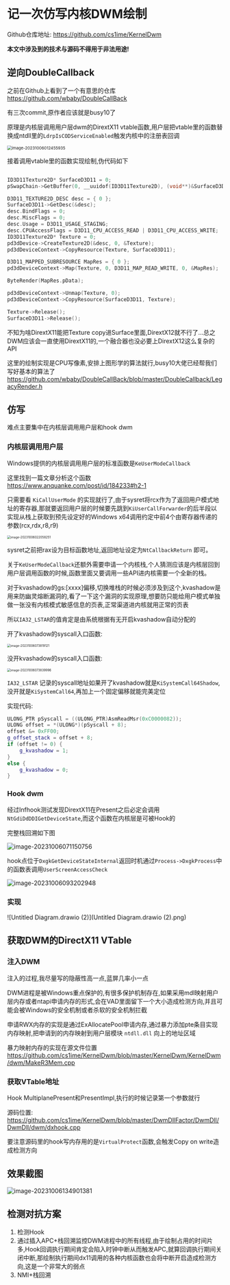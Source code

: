 # 记一次仿写内核DWM绘制

Github仓库地址: https://github.com/cs1ime/KernelDwm

**本文中涉及到的技术与源码不得用于非法用途!**

## 逆向DoubleCallback

之前在Github上看到了一个有意思的仓库 https://github.com/wbaby/DoubleCallBack

有三次commit,原作者应该就是busy10了

原理是内核层调用用户层dwm的DirextX11 vtable函数,用户层把vtable里的函数替换成ntdll里的`LdrpIsCODServiceEnabled`触发内核中的注册表回调

<img src="image-20231006012455935.png" alt="image-20231006012455935" style="zoom:67%;" />

接着调用vtable里的函数实现绘制,伪代码如下

```c++

ID3D11Texture2D* SurfaceD3D11 = 0;
pSwapChain->GetBuffer(0, __uuidof(ID3D11Texture2D), (void**)&SurfaceD3D11);

D3D11_TEXTURE2D_DESC desc = { 0 };
SurfaceD3D11->GetDesc(&desc);
desc.BindFlags = 0;
desc.MiscFlags = 0;
desc.Usage = D3D11_USAGE_STAGING;
desc.CPUAccessFlags = D3D11_CPU_ACCESS_READ | D3D11_CPU_ACCESS_WRITE;
ID3D11Texture2D* Texture = 0;
pd3dDevice->CreateTexture2D(&desc, 0, &Texture);
pd3dDeviceContext->CopyResource(Texture, SurfaceD3D11);

D3D11_MAPPED_SUBRESOURCE MapRes = { 0 };
pd3dDeviceContext->Map(Texture, 0, D3D11_MAP_READ_WRITE, 0, &MapRes);

ByteRender(MapRes.pData);

pd3dDeviceContext->Unmap(Texture, 0);
pd3dDeviceContext->CopyResource(SurfaceD3D11, Texture);

Texture->Release();
SurfaceD3D11->Release();
```

不知为啥DirextX11能把Texture copy进Surface里面,DirextX12就不行了...总之DWM应该会一直使用DirextX11的,一个融合器也没必要上DirextX12这么复杂的API

这里的绘制实现是CPU写像素,安排上图形学的算法就行,busy10大佬已经帮我们写好基本的算法了 https://github.com/wbaby/DoubleCallBack/blob/master/DoubleCallback/LegacyRender.h



## 仿写

难点主要集中在内核层调用用户层和hook dwm



### 内核层调用用户层

Windows提供的内核层调用用户层的标准函数是`KeUserModeCallback`

这里找到一篇文章分析这个函数 https://www.anquanke.com/post/id/184233#h2-1

只需要看 `KiCallUserMode` 的实现就行了,由于sysret将rcx作为了返回用户模式地址的寄存器,那就要返回用户层的时候要先跳到`KiUserCallForwarder`的后半段以实现从栈上获取到预先设定好的Windows x64调用约定中前4个由寄存器传递的参数(rcx,rdx,r8,r9)

<img src="image-20231006022058251.png" alt="image-20231006022058251" style="zoom:50%;" />

sysret之前把rax设为目标函数地址,返回地址设定为`NtCallbackReturn` 即可。

关于`KeUserModeCallback`还额外需要申请一个内核栈,个人猜测应该是内核层回到用户层调用函数的时候,函数里面又要调用一些API进内核需要一个全新的栈。

对于kvashadow的gs:[xxxx]偏移,切换堆栈的时候必须涉及到这个,kvashadow是用来防幽灵熔断漏洞的,看了一下这个漏洞的实现原理,想要防只能给用户模式单独做一张没有内核模式敏感信息的页表,正常渠道进内核就用正常的页表

所以`IA32_LSTAR`的值肯定是由系统根据有无开启kvashadow自动分配的

开了kvashadow的syscall入口函数:

<img src="image-20231006073819121.png" alt="image-20231006073819121" style="zoom:50%;" />

没开kvashadow的syscall入口函数:

<img src="image-20231006073839996.png" alt="image-20231006073839996" style="zoom:50%;" />

`IA32_LSTAR` 记录的syscall地址如果开了kvashadow就是`KiSystemCall64Shadow`,没开就是`KiSystemCall64`,再加上一个固定偏移就能完美定位

实现代码:

```c++
ULONG_PTR pSyscall = ((ULONG_PTR)AsmReadMsr(0xC0000082));
ULONG offset = *(ULONG*)(pSyscall + 8);
offset &= 0xFF00;
g_offset_stack = offset + 8;
if (offset != 0) {
	g_kvashadow = 1;
}
else {
	g_kvashadow = 0;
}
```



### Hook dwm

经过Infhook测试发现DirextX11在Present之后必定会调用`NtGdiDdDDIGetDeviceState`,而这个函数在内核层是可被Hook的

完整栈回溯如下图

![image-20231006071150756](image-20231006071150756.png)

hook点位于`DxgkGetDeviceStateInternal`返回时机通过`Process->DxgkProcess`中的函数表调用`UserScreenAccessCheck`



![image-20231006093202948](image-20231006093202948.png)



### 实现

![Untitled Diagram.drawio (2)](Untitled Diagram.drawio (2).png)



## 获取DWM的DirectX11 VTable



### 注入DWM

注入的过程,我尽量写的隐蔽性高一点,蓝屏几率小一点

DWM进程是被Windows重点保护的,有很多保护机制存在,如果采用mdl映射用户层内存或者ntapi申请内存的形式,会在VAD里面留下一个大小造成检测方向,并且可能会被Windows的安全机制或者杀软的安全机制拦截

申请RWX内存的实现是通过ExAllocatePool申请内存,通过暴力添加pte条目实现内存映射,把申请到的内存映射到用户层模块 `ntdll.dll` 向上的地址区域

暴力映射内存的实现在源文件位置 https://github.com/cs1ime/KernelDwm/blob/master/KernelDwm/KernelDwm/dwm/MakeR3Mem.cpp

### 获取VTable地址

Hook MultiplanePresent和PresentImpl,执行的时候记录第一个参数就行

源码位置: https://github.com/cs1ime/KernelDwm/blob/master/DwmDllFactor/DwmDll/DwmDll/dwm/dxhook.cpp

要注意源码里的hook写内存用的是`VirtualProtect`函数,会触发Copy on write造成检测方向



## 效果截图



![image-20231006134901381](image-20231006134901381.png)



## 检测对抗方案

1. 检测Hook
2. 通过插入APC+栈回溯监控DWM进程中的所有线程,由于绘制占用的时间片多,Hook回调执行期间肯定会陷入时钟中断从而触发APC,就算回调执行期间关闭中断,那绘制执行期间dx11调用的各种内核函数也会将中断开启造成检测方向,这是一个非常大的弱点
3. NMI+栈回溯

